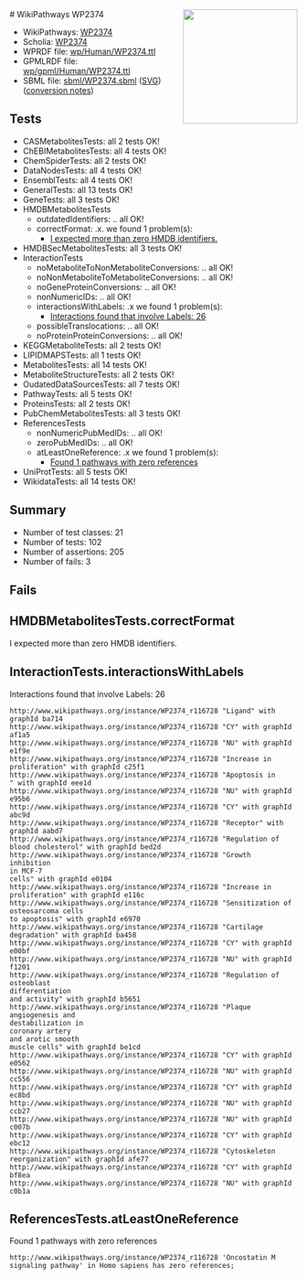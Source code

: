 <img style="float: right; width: 200px" src="../logo.png" />
# WikiPathways WP2374

* WikiPathways: [WP2374](https://identifiers.org/wikipathways:WP2374)
* Scholia: [WP2374](https://scholia.toolforge.org/wikipathways/WP2374)
* WPRDF file: [wp/Human/WP2374.ttl](../wp/Human/WP2374.ttl)
* GPMLRDF file: [wp/gpml/Human/WP2374.ttl](../wp/gpml/Human/WP2374.ttl)
* SBML file: [sbml/WP2374.sbml](../sbml/WP2374.sbml) ([SVG](../sbml/WP2374.svg)) ([conversion notes](../sbml/WP2374.txt))

## Tests
* CASMetabolitesTests: all 2 tests OK!
* ChEBIMetabolitesTests: all 4 tests OK!
* ChemSpiderTests: all 2 tests OK!
* DataNodesTests: all 4 tests OK!
* EnsemblTests: all 4 tests OK!
* GeneralTests: all 13 tests OK!
* GeneTests: all 3 tests OK!
* HMDBMetabolitesTests
    * outdatedIdentifiers: .. all OK!
    * correctFormat: .x. we found 1 problem(s):
        * [I expected more than zero HMDB identifiers.](#ad154c1e)
* HMDBSecMetabolitesTests: all 3 tests OK!
* InteractionTests
    * noMetaboliteToNonMetaboliteConversions: .. all OK!
    * noNonMetaboliteToMetaboliteConversions: .. all OK!
    * noGeneProteinConversions: .. all OK!
    * nonNumericIDs: .. all OK!
    * interactionsWithLabels: .x we found 1 problem(s):
        * [Interactions found that involve Labels: 26](#fe97a8dd)
    * possibleTranslocations: .. all OK!
    * noProteinProteinConversions: .. all OK!
* KEGGMetaboliteTests: all 2 tests OK!
* LIPIDMAPSTests: all 1 tests OK!
* MetabolitesTests: all 14 tests OK!
* MetaboliteStructureTests: all 2 tests OK!
* OudatedDataSourcesTests: all 7 tests OK!
* PathwayTests: all 5 tests OK!
* ProteinsTests: all 2 tests OK!
* PubChemMetabolitesTests: all 3 tests OK!
* ReferencesTests
    * nonNumericPubMedIDs: .. all OK!
    * zeroPubMedIDs: .. all OK!
    * atLeastOneReference: .x we found 1 problem(s):
        * [Found 1 pathways with zero references](#35eb778e)
* UniProtTests: all 5 tests OK!
* WikidataTests: all 14 tests OK!


## Summary

* Number of test classes: 21
* Number of tests: 102
* Number of assertions: 205
* Number of fails: 3

## Fails

<a name="ad154c1e" />

## HMDBMetabolitesTests.correctFormat

I expected more than zero HMDB identifiers.
<a name="fe97a8dd" />

## InteractionTests.interactionsWithLabels

Interactions found that involve Labels: 26
```
http://www.wikipathways.org/instance/WP2374_r116728 "Ligand" with graphId ba714
http://www.wikipathways.org/instance/WP2374_r116728 "CY" with graphId af1a5
http://www.wikipathways.org/instance/WP2374_r116728 "NU" with graphId e1f9e
http://www.wikipathways.org/instance/WP2374_r116728 "Increase in 
proliferation" with graphId c25f1
http://www.wikipathways.org/instance/WP2374_r116728 "Apoptosis in 
" with graphId eee1d
http://www.wikipathways.org/instance/WP2374_r116728 "NU" with graphId e95b6
http://www.wikipathways.org/instance/WP2374_r116728 "CY" with graphId abc9d
http://www.wikipathways.org/instance/WP2374_r116728 "Receptor" with graphId aabd7
http://www.wikipathways.org/instance/WP2374_r116728 "Regulation of
blood cholesterol" with graphId bed2d
http://www.wikipathways.org/instance/WP2374_r116728 "Growth
inhibition
in MCF-7
cells" with graphId e0104
http://www.wikipathways.org/instance/WP2374_r116728 "Increase in 
proliferation" with graphId e116c
http://www.wikipathways.org/instance/WP2374_r116728 "Sensitization of 
osteosarcoma cells
to apoptosis" with graphId e6970
http://www.wikipathways.org/instance/WP2374_r116728 "Cartilage
degradation" with graphId ba458
http://www.wikipathways.org/instance/WP2374_r116728 "CY" with graphId e00bf
http://www.wikipathways.org/instance/WP2374_r116728 "NU" with graphId f1201
http://www.wikipathways.org/instance/WP2374_r116728 "Regulation of 
osteoblast
differentiation
and activity" with graphId b5651
http://www.wikipathways.org/instance/WP2374_r116728 "Plaque
angiogenesis and 
destabilization in
coronary artery
and arotic smooth
muscle cells" with graphId be1cd
http://www.wikipathways.org/instance/WP2374_r116728 "CY" with graphId e0562
http://www.wikipathways.org/instance/WP2374_r116728 "NU" with graphId cc556
http://www.wikipathways.org/instance/WP2374_r116728 "CY" with graphId ec8bd
http://www.wikipathways.org/instance/WP2374_r116728 "NU" with graphId ccb27
http://www.wikipathways.org/instance/WP2374_r116728 "NU" with graphId c007b
http://www.wikipathways.org/instance/WP2374_r116728 "CY" with graphId ebc12
http://www.wikipathways.org/instance/WP2374_r116728 "Cytoskeleton
reorganization" with graphId afe77
http://www.wikipathways.org/instance/WP2374_r116728 "CY" with graphId bf8ea
http://www.wikipathways.org/instance/WP2374_r116728 "NU" with graphId c0b1a
```

<a name="35eb778e" />

## ReferencesTests.atLeastOneReference

Found 1 pathways with zero references
```
http://www.wikipathways.org/instance/WP2374_r116728 'Oncostatin M signaling pathway' in Homo sapiens has zero references; 
```

